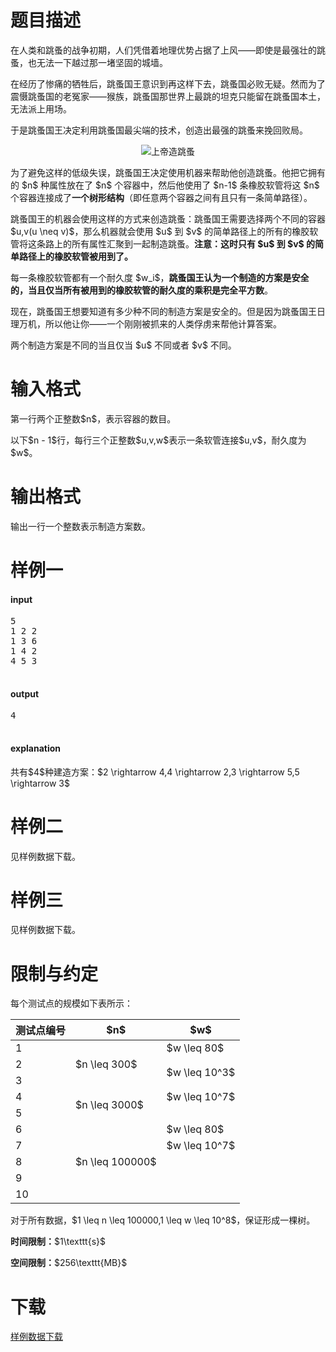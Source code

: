 # 题目描述

<p>在人类和跳蚤的战争初期，人们凭借着地理优势占据了上风——即使是最强壮的跳蚤，也无法一下越过那一堵坚固的城墙。</p>
<p>在经历了惨痛的牺牲后，跳蚤国王意识到再这样下去，跳蚤国必败无疑。然而为了震慑跳蚤国的老冤家——猴族，跳蚤国那世界上最跳的坦克只能留在跳蚤国本土，无法派上用场。</p>
<p>于是跳蚤国王决定利用跳蚤国最尖端的技术，创造出最强的跳蚤来挽回败局。</p>
<center><img src="/source/uoj/192/img/aHR0cDovL2ppcnV5aTkxMDM4NzcxNC5pcy1wcm9ncmFtbWVyLmNvbS91c2VyX2ZpbGVzL2ppcnV5aTkxMDM4NzcxNC9JbWFnZS9lZTJjM2VkM2Q1MzliNjAwOGUyMDk5ZTNlYjUwMzUyYWM0NWNiN2RmLmpwZw==.jpg" alt="上帝造跳蚤"/></center>

<p>为了避免这样的低级失误，跳蚤国王决定使用机器来帮助他创造跳蚤。他把它拥有的 $n$ 种属性放在了 $n$ 个容器中，然后他使用了 $n-1$ 条橡胶软管将这 $n$ 个容器连接成了<strong>一个树形结构</strong>（即任意两个容器之间有且只有一条简单路径）。</p>
<p>跳蚤国王的机器会使用这样的方式来创造跳蚤：跳蚤国王需要选择两个不同的容器 $u,v(u \neq v)$，那么机器就会使用 $u$ 到 $v$ 的简单路径上的所有的橡胶软管将这条路上的所有属性汇聚到一起制造跳蚤。<strong>注意：这时只有 $u$ 到 $v$ 的简单路径上的橡胶软管被用到了。</strong></p>
<p>每一条橡胶软管都有一个耐久度 $w_i$，<strong>跳蚤国王认为一个制造的方案是安全的，当且仅当所有被用到的橡胶软管的耐久度的乘积是完全平方数</strong>。</p>
<p>现在，跳蚤国王想要知道有多少种不同的制造方案是安全的。但是因为跳蚤国王日理万机，所以他让你——一个刚刚被抓来的人类俘虏来帮他计算答案。</p>
<p>两个制造方案是不同的当且仅当 $u$ 不同或者 $v$ 不同。</p>

# 输入格式


<p>第一行两个正整数$n$，表示容器的数目。</p>
<p>以下$n - 1$行，每行三个正整数$u,v,w$表示一条软管连接$u,v$，耐久度为$w$。</p>

# 输出格式


<p>输出一行一个整数表示制造方案数。</p>

# 样例一


<h4>input</h4>
<pre>5
1 2 2
1 3 6
1 4 2
4 5 3

</pre>

<h4>output</h4>
<pre>4

</pre>

<h4>explanation</h4>
<p>共有$4$种建造方案：$2 \rightarrow 4,4 \rightarrow 2,3 \rightarrow 5,5 \rightarrow 3$</p>

# 样例二


<p>见样例数据下载。</p>

# 样例三


<p>见样例数据下载。</p>

# 限制与约定


<p>每个测试点的规模如下表所示：</p>
<div class="table-responsive">
<table class="table table-bordered table-text-center table-vertical-middle"><thead><tr><th>测试点编号</th><th>$n$</th><th>$w$</th></tr></thead><tbody><tr><td>1</td><td rowspan="3">$n \leq 300$</td><td>$w \leq 80$</td></tr><tr><td>2</td><td rowspan="2">$w \leq 10^3$</td></tr><tr><td>3</td></tr><tr><td>4</td><td rowspan="2">$n \leq 3000$</td><td>$w \leq 10^7$</td></tr><tr><td>5</td><td></td></tr><tr><td>6</td><td rowspan="5">$n \leq 100000$</td><td>$w \leq 80$</td></tr><tr><td>7</td><td>$w \leq 10^7$</td></tr><tr><td>8</td><td rowspan="3"></td></tr><tr><td>9</td></tr><tr><td>10</td></tr></tbody></table></div>

<p>对于所有数据，$1 \leq n \leq 100000,1 \leq w \leq 10^8$，保证形成一棵树。</p>
<p><strong>时间限制：</strong>$1\texttt{s}$</p>
<p><strong>空间限制：</strong>$256\texttt{MB}$</p>

# 下载


<p><a href="/download.php?type=problem&amp;id=192">样例数据下载</a></p>
